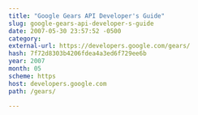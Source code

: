 ```yaml
---
title: "Google Gears API Developer's Guide"
slug: google-gears-api-developer-s-guide
date: 2007-05-30 23:57:52 -0500
category: 
external-url: https://developers.google.com/gears/
hash: 7f72d8303b4206fdea4a3ed6f729ee6b
year: 2007
month: 05
scheme: https
host: developers.google.com
path: /gears/

---
```



